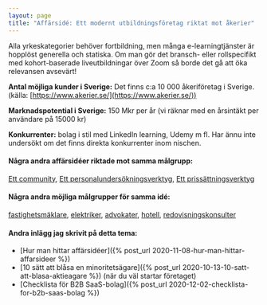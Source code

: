 ```yaml
---
layout: page
title: "Affärsidé: Ett modernt utbildningsföretag riktat mot åkerier"
---
```

Alla yrkeskategorier behöver fortbildning, men många e-learningtjänster är hopplöst generella och statiska. Om man gör det bransch- eller rollspecifikt med kohort-baserade liveutbildningar över Zoom så borde det gå att öka relevansen avsevärt!

**Antal möjliga kunder i Sverige:** Det finns c:a 10 000 åkeriföretag i Sverige.(källa: [https://www.akerier.se/](https://www.akerier.se/))

**Marknadspotential i Sverige:** 150 Mkr per år (vi räknar med en årsintäkt per användare på 15000 kr)

**Konkurrenter:** bolag i stil med LinkedIn learning, Udemy m fl. Har ännu inte undersökt om det finns direkta konkurrenter inom nischen.

#### Några andra affärsidéer riktade mot samma målgrupp:
[Ett community](/affarsideer/ett-community-for-akerier/), [Ett personalundersökningsverktyg](/affarsideer/ett-personalundersokningsverktyg-for-akerier/), [Ett prissättningsverktyg](/affarsideer/ett-prissattningsverktyg-for-akerier/)


#### Några andra möjliga målgrupper för samma idé:
[fastighetsmäklare](/affarsideer/ett-modernt-utbildningsforetag-riktat-mot-fastighetsmaklare/), [elektriker](/affarsideer/ett-modernt-utbildningsforetag-riktat-mot-elektriker/), [advokater](/affarsideer/ett-modernt-utbildningsforetag-riktat-mot-advokater/), [hotell](/affarsideer/ett-modernt-utbildningsforetag-riktat-mot-hotell/), [redovisningskonsulter](/affarsideer/ett-modernt-utbildningsforetag-riktat-mot-redovisningskonsulter/)

#### Andra inlägg jag skrivit på detta tema:
- [Hur man hittar affärsidéer]({% post_url 2020-11-08-hur-man-hittar-affarsideer %})
- [10 sätt att blåsa en minoritetsägare]({% post_url 2020-10-13-10-satt-att-blasa-aktieagare %}) (när du väl startar företaget)
- [Checklista för B2B SaaS-bolag]({% post_url 2020-12-02-checklista-for-b2b-saas-bolag %})

